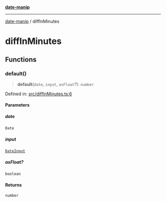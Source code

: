 [**date-manip**](index.md)

***

[date-manip](modules.md) / diffInMinutes

# diffInMinutes

## Functions

### default()

> **default**(`date`, `input`, `asFloat`?): `number`

Defined in: [src/diffInMinutes.ts:6](https://github.com/fengxinming/date-manip/blob/672f1dce8f57973c145b734bdf778535cf1bb983/src/diffInMinutes.ts#L6)

#### Parameters

##### date

`Date`

##### input

[`DateInput`](types.md#dateinput)

##### asFloat?

`boolean`

#### Returns

`number`
